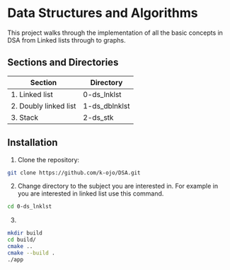 # Data Structures and Algorithms

This project walks through the implementation of all the basic concepts in DSA from Linked lists through to graphs.

## Sections and Directories

| Section               | Directory      |
| --------------------- | -------------- |
| 1. Linked list        | 0-ds_lnklst    |
| 2. Doubly linked list | 1-ds_dblnklst  |
| 3. Stack              | 2-ds_stk       |


## Installation 

1. Clone the repository:

```bash
git clone https://github.com/k-ojo/DSA.git
```
2. Change directory to the subject you are interested in. For example in you are interested in linked list use this command.

```bash
cd 0-ds_lnklst
```

3. 
```bash
mkdir build
cd build/
cmake ..
cmake --build .
./app
```
